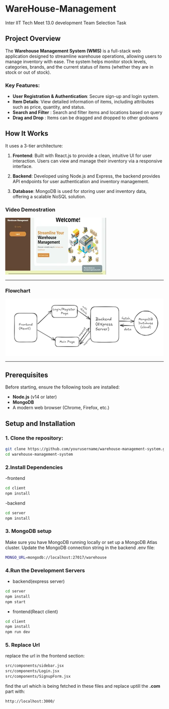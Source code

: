 # WareHouse-Management
Inter IIT Tech Meet 13.0 development Team Selection Task

## Project Overview
The **Warehouse Management System (WMS)** is a full-stack web application designed to streamline warehouse operations, allowing users to manage inventory with ease. The system helps monitor stock levels, categories, brands, and the current status of items (whether they are in stock or out of stock).

### Key Features:
- **User Registration & Authentication**: Secure sign-up and login system.
- **Item Details**: View detailed information of items, including attributes such as price, quantity, and status.
- **Search and Filter** : Search and filter items and locations based on query
- **Drag and Drop** : Items can be dragged and dropped to other godowns


## How It Works
It uses a 3-tier architecture:
1. **Frontend**: Built with React.js to provide a clean, intuitive UI for user interaction. Users can view and manage their inventory via a responsive interface.
   
2. **Backend**: Developed using Node.js and Express, the backend provides API endpoints for user authentication and inventory management.

3. **Database**: MongoDB is used for storing user and inventory data, offering a scalable NoSQL solution.

### Video Demostration
[![Video Title](./mq2.webp)](https://youtu.be/qn-ALcJ4se0)

---

### Flowchart
![Flowchart](./flowchart.png) 

---

## Prerequisites
Before starting, ensure the following tools are installed:
- **Node.js** (v14 or later)
- **MongoDB**
- A modern web browser (Chrome, Firefox, etc.)

## Setup and Installation

### 1. Clone the repository:
```bash
git clone https://github.com/yourusername/warehouse-management-system.git
cd warehouse-management-system
```
### 2.Install Dependencies
-frontend
```bash
cd client
npm install
```

-backend
```bash
cd server
npm install
```

### 3. MongoDB setup
Make sure you have MongoDB running locally or set up a MongoDB Atlas cluster. Update the MongoDB connection string in the backend .env file:

```bash
MONGO_URL=mongodb://localhost:27017/warehouse
```

### 4.Run the Development Servers

- backend(express server)
```bash
cd server
npm install
npm start
```

- frontend(React client)
```bash
cd client
npm install
npm run dev
```

### 5. Replace Url
replace the url in the frontend section:
```bash
src/components/sidebar.jsx
src/components/Login.jsx
src/components/SignupForm.jsx
```
find the url which is being fetched in these files and replace uptill the **.com** part with:
```bash
http://localhost:3000/
```